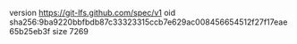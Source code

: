 version https://git-lfs.github.com/spec/v1
oid sha256:9ba9220bbfbdb87c33323315ccb7e629ac008456654512f27f17eae65b25eb3f
size 7269
